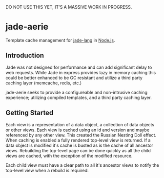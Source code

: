 DO NOT USE THIS YET, IT'S A MASSIVE WORK IN PROGRESS.

# jade-aerie

Template cache management for [jade-lang](http://jade-lang.com/) in [Node.js](http://nodejs.org/).

## Introduction

Jade was not designed for performance and can add significant delay to web requests. While Jade in express provides lazy in memory caching this could be better enhanced to be GC resistant and utilize a third party caching layer (memcache, redis, etc.)

jade-aerie seeks to provide a configureable and non-intrusive caching experience; utilizing compiled templates, and a third party caching layer.

## Getting Started

Each view is a representation of a data object, a collection of data objects or
other views. Each view is cached using an id and version and maybe referenced
by any other view. This created the Russian Nesting Doll effect. When caching
is enabled a fully rendered top-level view is returned. If a data object is
modified it's cache is busted as is the cache of all ancestor views. Rebuilding
the top-level page can be done quickly as all the child views are cached, with
the exception of the modified resource.

Each child view must have a clear path to all it's ancestor views to notify the
top-level view when a rebuild is required.